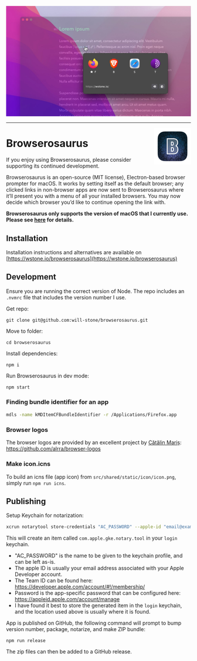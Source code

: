 <img src="./screenshot.jpg" alt="screenshot" />

---

<img src="./designs/icon_squooshed.png" alt="logo" width="100" height="100" align="right" />

# Browserosaurus

If you enjoy using Browserosaurus, please consider supporting its continued
development.

Browserosaurus is an open-source (MIT license), Electron-based browser prompter
for macOS. It works by setting itself as the default browser; any clicked links
in non-browser apps are now sent to Browserosaurus where it’ll present you with
a menu of all your installed browsers. You may now decide which browser you’d
like to continue opening the link with.

**Browserosaurus only supports the version of macOS that I currently use. Please
see [here](docs/Frequently-Asked-Questions.md) for details.**

## Installation

Installation instructions and alternatives are available on
[https://wstone.io/browserosaurus](https://wstone.io/browserosaurus)

## Development

Ensure you are running the correct version of Node. The repo includes an
`.nvmrc` file that includes the version number I use.

Get repo:

```
git clone git@github.com:will-stone/browserosaurus.git
```

Move to folder:

```
cd browserosaurus
```

Install dependencies:

```
npm i
```

Run Browserosaurus in dev mode:

```
npm start
```

### Finding bundle identifier for an app

```sh
mdls -name kMDItemCFBundleIdentifier -r /Applications/Firefox.app
```

### Browser logos

The browser logos are provided by an excellent project by
[Cătălin Mariș](https://github.com/alrra):
https://github.com/alrra/browser-logos

### Make icon.icns

To build an icns file (app icon) from `src/shared/static/icon/icon.png`, simply
run `npm run icns`.

## Publishing

Setup Keychain for notarization:

```sh
xcrun notarytool store-credentials "AC_PASSWORD" --apple-id "email@example.com" --team-id "team-id" --password "app-password" --keychain "~/Library/Keychains/login.keychain-db"
```

This will create an item called `com.apple.gke.notary.tool` in your `login`
keychain.

- "AC_PASSWORD" is the name to be given to the keychain profile, and can be left
  as-is.
- The apple ID is usually your email address associated with your Apple
  Developer account.
- The Team ID can be found here:
  https://developer.apple.com/account/#!/membership/
- Password is the app-specific password that can be configured here:
  https://appleid.apple.com/account/manage
- I have found it best to store the generated item in the `login` keychain, and
  the location used above is usually where it is found.

App is published on GitHub, the following command will prompt to bump version
number, package, notarize, and make ZIP bundle:

```
npm run release
```

The zip files can then be added to a GitHub release.
